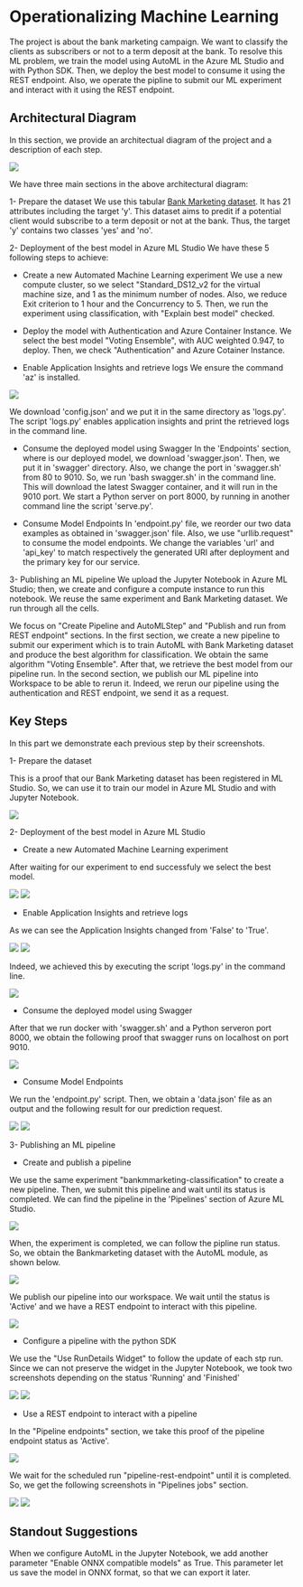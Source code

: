 # Operationalizing Machine Learning

The project is about the bank marketing campaign. We want to classify the clients as subscribers or not to a term deposit at the bank. To resolve this ML problem, we train the model using AutoML in the Azure ML Studio and with Python SDK. Then, we deploy the best model to consume it using the REST endpoint. Also, we operate the pipline to submit our ML experiment and interact with it using the REST endpoint.

## Architectural Diagram
In this section, we provide an architectual diagram of the project and a  description of each step. 

<img src="./starter_files/screenshots/project_architecture.PNG">

We have three main sections in the above architectural diagram:

1- Prepare the dataset
We use this tabular [Bank Marketing dataset](https://automlsamplenotebookdata.blob.core.windows.net/automl-sample-notebook-data/bankmarketing_train.csv). It has 21 attributes including the target 'y'. This dataset aims to predit if a potential client would subscribe to a term deposit or not at the bank. Thus, the target 'y' contains two classes 'yes' and 'no'.

2- Deployment of the best model in Azure ML Studio
We have these 5 following steps to achieve:
  - Create a new Automated Machine Learning experiment
 We use a new compute cluster, so we select "Standard_DS12_v2 for the virtual machine size, and 1 as the minimum number of nodes. Also, we reduce Exit criterion to 1 hour and the Concurrency to 5. Then, we run the experiment using classification, with "Explain best model" checked.
 
  - Deploy the model with Authentication and Azure Container Instance. 
We select the best model "Voting Ensemble", with AUC weighted 0.947, to deploy. Then, we check "Authentication" and Azure Cotainer Instance.

  - Enable Application Insights and retrieve logs
We ensure the command 'az' is installed.

<img src="./starter_files/screenshots/az_installed.PNG">

We download 'config.json' and we put it in the same directory as 'logs.py'. The script 'logs.py' enables application insights and print the retrieved logs in the command line.

  - Consume the deployed model using Swagger
In the 'Endpoints' section, where is our deployed model, we download 'swagger.json'. Then, we put it in 'swagger' directory. Also, we change the port in 'swagger.sh' from 80 to 9010. So, we run 'bash swagger.sh' in the command line. This will download the latest Swagger container, and it will run in the 9010 port. We start a Python server on port 8000, by running in another command line the script 'serve.py'. 

  - Consume Model Endpoints
In 'endpoint.py' file, we reorder our two data examples as obtained in 'swagger.json' file. Also, we use "urllib.request" to consume the model endpoints. We change the variables 'url' and 'api_key' to match respectively the generated URI after deployment and the primary key for our service.

3- Publishing an ML pipeline
We upload the Jupyter Notebook in Azure ML Studio; then, we create and configure a compute instance to run this notebook. We reuse the same experiment and Bank Marketing dataset. We run through all the cells. 

We focus on "Create Pipeline and AutoMLStep" and "Publish and run from REST endpoint" sections. In the first section, we create a new pipeline to submit our experiment which is to train AutoML with Bank Marketing dataset and produce the best algorithm for classification. We obtain the same algorithm "Voting Ensemble". After that, we retrieve the best model from our pipeline run. In the second section, we publish our ML pipeline into Workspace to be able to rerun it. Indeed, we rerun our pipeline using the authentication and REST endpoint, we send it as a request.
 
## Key Steps

In this part we demonstrate each previous step by their screenshots.

1- Prepare the dataset

This is a proof that our Bank Marketing dataset has been registered in ML Studio. So, we can use it to train our model in Azure ML Studio and with Jupyter Notebook.

<img src="./starter_files/screenshots/datastore_bankmarketing.PNG">

2- Deployment of the best model in Azure ML Studio
  - Create a new Automated Machine Learning experiment
  
 After waiting for our experiment to end successfuly we select the best model. 
 
<img src="./starter_files/screenshots/experiment_completed.PNG">
<img src="./starter_files/screenshots/best_model.PNG">

  - Enable Application Insights and retrieve logs

As we can see the Application Insights changed from 'False' to 'True'. 

<img src="./starter_files/screenshots/app_insights_false.PNG">
<img src="./starter_files/screenshots/app_insights_true.PNG">

Indeed, we achieved this by executing the script 'logs.py' in the command line.

<img src="./starter_files/screenshots/logs.py_bash.PNG">

  - Consume the deployed model using Swagger

After that we run docker with 'swagger.sh' and a Python serveron port 8000, we obtain the following proof that swagger runs on localhost on port 9010.

<img src="./starter_files/screenshots/swagger_localhost.PNG">

  - Consume Model Endpoints

We run the 'endpoint.py' script. Then, we obtain a 'data.json' file as an output and the following result for our prediction request.

<img src="./starter_files/screenshots/data_json.PNG">
<img src="./starter_files/screenshots/results_endpoint_cmd.PNG">

3- Publishing an ML pipeline

  - Create and publish a pipeline

We use the same experiment "bankmmarketing-classification" to create a new pipeline. Then, we submit this pipeline and wait until its status is completed. We can find the pipeline in the 'Pipelines' section of Azure ML Studio.

<img src="./starter_files/screenshots/pipeline_created.PNG">

When, the experiment is completed, we can follow the pipline run status. So, we obtain the Bankmarketing dataset with the AutoML module, as shown below. 

<img src="./starter_files/screenshots/run_architecture.PNG">

We publish our pipeline into our workspace. We wait until the status is 'Active' and we have a REST endpoint to interact with this pipeline.

<img src="./starter_files/screenshots/published.PNG">

  - Configure a pipeline with the python SDK

We use the "Use RunDetails Widget" to follow the update of each stp run. Since we can not preserve the widget in the Jupyter Notebook, we took two screenshots depending on the status 'Running' and 'Finished'

<img src="./starter_files/screenshots/widget_run_running.PNG">
<img src="./starter_files/screenshots/widget_run_completed.PNG">
 
  - Use a REST endpoint to interact with a pipeline

In the "Pipeline endpoints" section, we take this proof of the pipeline endpoint status as 'Active'.

<img src="./starter_files/screenshots/endpoint_active_scheduled_run.PNG">

We wait for the scheduled run "pipeline-rest-endpoint" until it is completed. So, we get the following screenshots in "Pipelines jobs" section.

<img src="./starter_files/screenshots/all_pipelines_completed.PNG">
<img src="./starter_files/screenshots/pipeline_rest_endpoint.PNG">


## Standout Suggestions

When we configure AutoML in the Jupyter Notebook, we add another parameter "Enable ONNX compatible models" as True. This parameter let us save the model in ONNX format, so that we can export it later.
